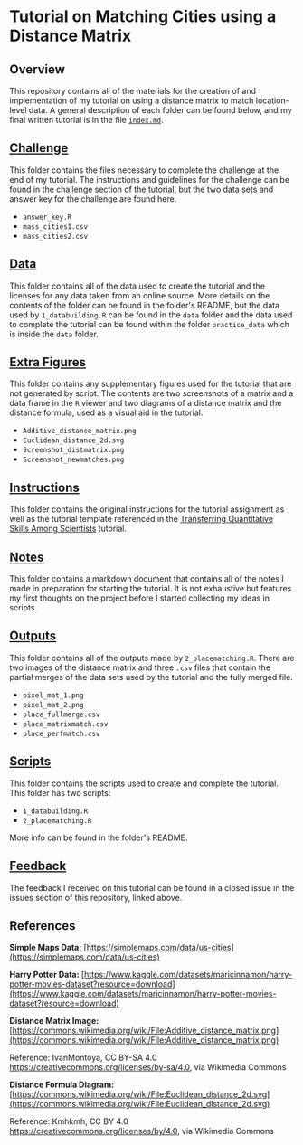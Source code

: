 # Tutorial on Matching Cities using a Distance Matrix

## Overview
This repository contains all of the materials for the creation of and implementation of my tutorial on using a distance matrix to match location-level data. A general description of each folder can be found below, and my final written tutorial is in the file [`index.md`](https://github.com/EdDataScienceEES/tutorial-mpskelton/blob/master/index.md).

## [Challenge](https://github.com/EdDataScienceEES/tutorial-mpskelton/tree/master/challenge)
This folder contains the files necessary to complete the challenge at the end of my tutorial. The instructions and guidelines for the challenge can be found in the challenge section of the tutorial, but the two data sets and answer key for the challenge are found here.
- `answer_key.R`
- `mass_cities1.csv`
- `mass_cities2.csv`

## [Data](https://github.com/EdDataScienceEES/tutorial-mpskelton/tree/master/data)
This folder contains all of the data used to create the tutorial and the licenses for any data taken from an online source. More details on the contents of the folder can be found in the folder's README, but the data used by `1_databuilding.R` can be found in the `data` folder and the data used to complete the tutorial can be found within the folder `practice_data` which is inside the `data` folder.

## [Extra Figures](https://github.com/EdDataScienceEES/tutorial-mpskelton/tree/master/extra%20figures)
This folder contains any supplementary figures used for the tutorial that are not generated by script. The contents are two screenshots of a matrix and a data frame in the `R` viewer and two diagrams of a distance matrix and the distance formula, used as a visual aid in the tutorial.
- `Additive_distance_matrix.png`
- `Euclidean_distance_2d.svg`
- `Screenshot_distmatrix.png`
- `Screenshot_newmatches.png`

## [Instructions](https://github.com/EdDataScienceEES/tutorial-mpskelton/tree/master/instructions)
This folder contains the original instructions for the tutorial assignment as well as the tutorial template referenced in the [Transferring Quantitative Skills Among Scientists](https://ourcodingclub.github.io/tutorials/tutorials/#publish) tutorial.

## [Notes](https://github.com/EdDataScienceEES/tutorial-mpskelton/tree/master/notes)
This folder contains a markdown document that contains all of the notes I made in preparation for starting the tutorial. It is not exhaustive but features my first thoughts on the project before I started collecting my ideas in scripts.

## [Outputs](https://github.com/EdDataScienceEES/tutorial-mpskelton/tree/master/outputs)
This folder contains all of the outputs made by `2_placematching.R`. There are two images of the distance matrix and three `.csv` files that contain the partial merges of the data sets used by the tutorial and the fully merged file.
- `pixel_mat_1.png`
- `pixel_mat_2.png`
- `place_fullmerge.csv`
- `place_matrixmatch.csv`
- `place_perfmatch.csv`

## [Scripts](https://github.com/EdDataScienceEES/tutorial-mpskelton/tree/master/scripts)
This folder contains the scripts used to create and complete the tutorial. This folder has two scripts:
- `1_databuilding.R`
- `2_placematching.R`

More info can be found in the folder's README.

## [Feedback](https://github.com/EdDataScienceEES/tutorial-mpskelton/issues?q=is%3Aissue+is%3Aclosed)
The feedback I received on this tutorial can be found in a closed issue in the issues section of this repository, linked above.


## References
__Simple Maps Data:__ [https://simplemaps.com/data/us-cities](https://simplemaps.com/data/us-cities)

__Harry Potter Data:__ [https://www.kaggle.com/datasets/maricinnamon/harry-potter-movies-dataset?resource=download](https://www.kaggle.com/datasets/maricinnamon/harry-potter-movies-dataset?resource=download)

__Distance Matrix Image:__ [https://commons.wikimedia.org/wiki/File:Additive_distance_matrix.png](https://commons.wikimedia.org/wiki/File:Additive_distance_matrix.png)

Reference: IvanMontoya, CC BY-SA 4.0 <https://creativecommons.org/licenses/by-sa/4.0>, via Wikimedia Commons

__Distance Formula Diagram:__ [https://commons.wikimedia.org/wiki/File:Euclidean_distance_2d.svg](https://commons.wikimedia.org/wiki/File:Euclidean_distance_2d.svg)

Reference: Kmhkmh, CC BY 4.0 <https://creativecommons.org/licenses/by/4.0>, via Wikimedia Commons

